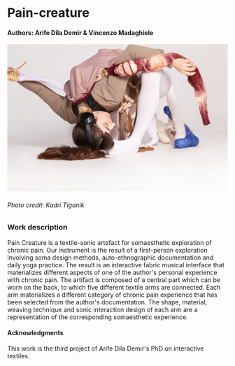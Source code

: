 # Pain-creature
#### Authors: Arife Dila Demir & Vincenzo Madaghiele 

[![](https://github.com/vincenzomadaghiele/Pain-creature/blob/main/imgs/kadritiganik-6568.JPG)](https://www.youtube.com/watch?v=oRbIMbh2NCc "Pain Creature by Arife Dila Demir & Vincenzo Madaghiele")
###### Photo credit: Kadri Tiganik

### Work description
Pain Creature is a textile-sonic artefact for somaesthetic exploration of chronic pain. Our instrument is the result of a first-person exploration involving soma design methods, auto-ethnographic documentation and daily yoga practice. The result is an interactive fabric musical interface that materializes different aspects of one of the author's personal experience with chronic pain. 
The artifact is composed of a central part which can be worn on the back, to which five different textile arms are connected. Each arm materializes a different category of chronic pain experience that has been selected from the author's documentation. The shape, material, weaving technique and sonic interaction design of each arm are a representation of the corresponding somaesthetic experience. 

#### Acknowledgments
This work is the third project of Arife Dila Demir's PhD on interactive textiles.
